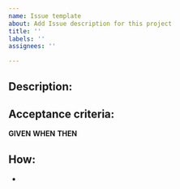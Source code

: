 ```yaml
---
name: Issue template
about: Add Issue description for this project
title: ''
labels: ''
assignees: ''

---
```


## Description:


## Acceptance criteria:
**GIVEN**
**WHEN**
**THEN**

## How:
-
